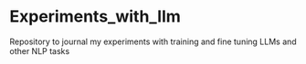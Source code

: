 # Experiments_with_llm
Repository to journal my experiments with training and fine tuning LLMs and other NLP tasks

